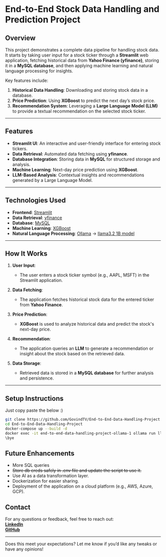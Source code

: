# **End-to-End Stock Data Handling and Prediction Project**  

## **Overview**  
This project demonstrates a complete data pipeline for handling stock data. It starts by taking user input for a stock ticker through a **Streamlit** web application, fetching historical data from **Yahoo Finance (yfinance)**, storing it in a **MySQL database**, and then applying machine learning and natural language processing for insights.  

Key features include:  
1. **Historical Data Handling**: Downloading and storing stock data in a database.  
2. **Price Prediction**: Using **XGBoost** to predict the next day’s stock price.  
3. **Recommendation System**: Leveraging a **Large Language Model (LLM)** to provide a textual recommendation on the selected stock ticker.  

---

## **Features**  
- **Streamlit UI**: An interactive and user-friendly interface for entering stock tickers.  
- **Data Retrieval**: Automated data fetching using **yfinance**.  
- **Database Integration**: Storing data in **MySQL** for structured storage and analysis.  
- **Machine Learning**: Next-day price prediction using **XGBoost**.  
- **LLM-Based Analysis**: Contextual insights and recommendations generated by a Large Language Model.  

---

## **Technologies Used**  
- **Frontend**: [Streamlit](https://streamlit.io/)  
- **Data Retrieval**: [yfinance](https://pypi.org/project/yfinance/)  
- **Database**: [MySQL](https://www.mysql.com/)  
- **Machine Learning**: [XGBoost](https://xgboost.readthedocs.io/)  
- **Natural Language Processing**: [Ollama](https://ollama.com/) -> [llama3.2 1B model](https://ai.meta.com/blog/meta-llama-3-1/)

---

## **How It Works**  
1. **User Input**:  
   - The user enters a stock ticker symbol (e.g., AAPL, MSFT) in the Streamlit application.  

2. **Data Fetching**:  
   - The application fetches historical stock data for the entered ticker from **Yahoo Finance**.  

3. **Price Prediction**:  
   - **XGBoost** is used to analyze historical data and predict the stock's next-day price.  

4. **Recommendation**:  
   - The application queries an **LLM** to generate a recommendation or insight about the stock based on the retrieved data.  

5. **Data Storage**:  
   - Retrieved data is stored in a **MySQL database** for further analysis and persistence.  
---

## **Setup Instructions**  

Just copy paste the below :)

```bash  
git clone https://github.com/GovindTV/End-to-End-Data-Handling-Project.git  
cd End-to-End-Data-Handling-Project  
docker-compose up --build -d
docker exec -it end-to-end-data-handling-project-ollama-1 ollama run llama3.2:1b  
\bye

```  
## **Future Enhancements**  
- More SQL queries
- ~~Store db creds safely in .env file and update the script to use it.~~
- Use AI as a data transformation layer.
- Dockerization for easier sharing.
- Deployment of the application on a cloud platform (e.g., AWS, Azure, GCP).

## **Contact**  
For any questions or feedback, feel free to reach out:  
[**LinkedIn**](https://linkedin.com/in/govindtv)  
[**GitHub**](https://github.com/GovindTV)  

---

Does this meet your expectations? Let me know if you’d like any tweaks or have any opinions!

